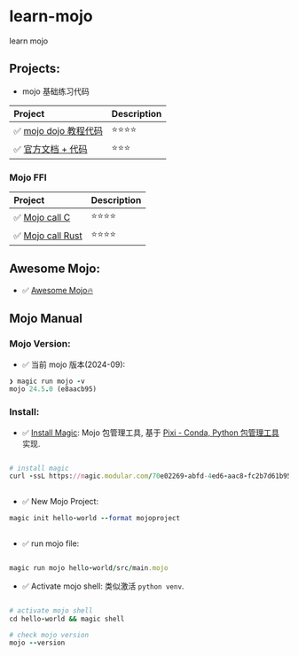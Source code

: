 # learn-mojo

learn mojo

## Projects:

- mojo 基础练习代码

| Project                                         | Description |
|:------------------------------------------------|:------------|
| ✅ [mojo dojo 教程代码](./packages/mojo101/mojodojo) | ⭐️⭐️⭐️⭐️    |
| ✅ [官方文档 + 代码](packages/mojo101/official)        | ⭐️⭐️⭐️      |

### Mojo FFI

| Project                                              | Description |
|:-----------------------------------------------------|:------------|
| ✅ [Mojo call C](packages/mojo-ffi/mojo-call-c)       | ⭐️⭐️⭐️⭐️    |
| ✅ [Mojo call Rust](packages/mojo-ffi/mojo-call-rust) | ⭐️⭐️⭐️⭐️    |

## Awesome Mojo:

- ✅ [Awesome Mojo🔥](https://github.com/mojicians/awesome-mojo)

## Mojo Manual

### Mojo Version:

- ✅ 当前 mojo 版本(2024-09):

```ruby
❯ magic run mojo -v
mojo 24.5.0 (e8aacb95)

```

### Install:

- ✅ [Install Magic](https://docs.modular.com/mojo/manual/get-started): Mojo 包管理工具, 基于 [Pixi - Conda, Python 包管理工具](https://github.com/prefix-dev/pixi) 实现.

```ruby

# install magic  
curl -ssL https://magic.modular.com/70e02269-abfd-4ed6-aac8-fc2b7d61b954 | bash  
       
```

- ✅ New Mojo Project:

```ruby
magic init hello-world --format mojoproject 
  
```

- ✅ run mojo file:

```ruby

magic run mojo hello-world/src/main.mojo 

```

- ✅ Activate mojo shell: 类似激活 `python venv`.

```ruby

# activate mojo shell  
cd hello-world && magic shell

# check mojo version 
mojo --version
```
